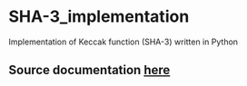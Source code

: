 # SHA-3_implementation
 Implementation of Keccak function (SHA-3) written in Python

## Source documentation [here](http://dx.doi.org/10.6028/NIST.FIPS.202)